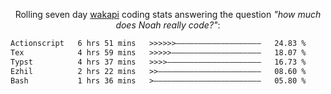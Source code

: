 <p align="center">Rolling seven day <a href="https://wakapi.dev/"/>wakapi</a> coding stats answering the question <i>"how much does Noah really code?"</i>:</p>
<!--START_SECTION:waka-->

```txt
Actionscript   6 hrs 51 mins   >>>>>>———————————————————   24.83 %
Tex            4 hrs 59 mins   >>>>>————————————————————   18.07 %
Typst          4 hrs 37 mins   >>>>—————————————————————   16.73 %
Ezhil          2 hrs 22 mins   >>———————————————————————   08.60 %
Bash           1 hrs 36 mins   >————————————————————————   05.80 %
```

<!--END_SECTION:waka-->
